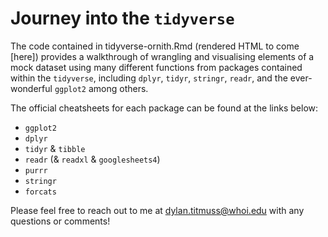 # Journey into the `tidyverse`

The code contained in tidyverse-ornith.Rmd (rendered HTML to come [here]) provides a walkthrough of wrangling and visualising elements of a mock dataset using many different functions from packages contained within the `tidyverse`, including `dplyr`, `tidyr`, `stringr`, `readr`, and the ever-wonderful `ggplot2` among others.

The official cheatsheets for each package can be found at the links below:
* `ggplot2`
* `dplyr`
* `tidyr` & `tibble`
* `readr` (& `readxl` & `googlesheets4`)
* `purrr`
* `stringr`
* `forcats`

Please feel free to reach out to me at dylan.titmuss@whoi.edu with any questions or comments!
